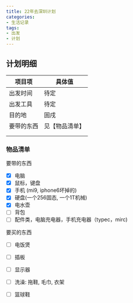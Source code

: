 ```yaml
---
title: 22年去深圳计划
categories:
- 生活记录
tags:
- 出发
- 计划
---
```


## 计划明细

| 项目项     | 具体值         |
| ---------- | -------------- |
| 出发时间   | 待定           |
| 出发工具   | 待定           |
| 目的地     | 固戌           |
| 要带的东西 | 见【物品清单】 |
|            |                |
|            |                |

### 物品清单

要带的东西

- [x] 电脑
- [x] 鼠标，键盘
- [x] 手机 (mi9, iphone6坏掉的)
- [x] 硬盘(一个256固态, 一个1T机械) 
- [x] 电水壶
- [ ] 背包
- [ ] 配件类，电脑充电器，手机充电器（typec，mirc)

要买的东西

- [ ] 电饭煲
- [ ] 插板
- [ ] 显示器
- [ ] 洗澡: 拖鞋, 毛巾, 衣架
- [ ] 篮球鞋

